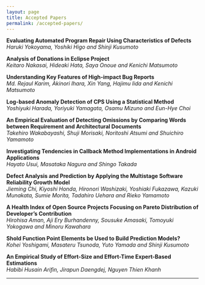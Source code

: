 ```yaml
---
layout: page
title: Accepted Papers
permalink: /accepted-papers/
---
```


**Evaluating Automated Program Repair Using Characteristics of Defects**  
*Haruki Yokoyama, Yoshiki Higo and Shinji Kusumoto*

**Analysis of Donations in Eclipse Project**  
*Keitaro Nakasai, Hideaki Hata, Saya Onoue and Kenichi Matsumoto*

**Understanding Key Features of High-impact Bug Reports**  
*Md. Rejaul Karim, Akinori Ihara, Xin Yang, Hajimu Iida and Kenichi Matsumoto*

**Log-based Anomaly Detection of CPS Using a Statistical Method**  
*Yoshiyuki Harada, Yoriyuki Yamagata, Osamu Mizuno and Eun-Hye Choi*

**An Empirical Evaluation of Detecting Omissions by Comparing Words between Requirement and Architectural Documents**  
*Takehiro Wakabayashi, Shuji Morisaki, Noritoshi Atsumi and Shuichiro Yamamoto*

**Investigating Tendencies in Callback Method Implementations in Android Applications**  
*Hayato Usui, Masataka Nagura and Shingo Takada*

**Defect Analysis and Prediction by Applying the Multistage Software Reliability Growth Model**  
*Jieming Chi, Kiyoshi Honda, Hironori Washizaki, Yoshiaki Fukazawa, Kazuki Munakata, Sumie Morita, Tadahiro Uehara and Rieko Yamamoto*

**A Health Index of Open Source Projects Focusing on Pareto Distribution of Developer’s Contribution**  
*Hirohisa Aman, Aji Ery Burhandenny, Sousuke Amasaki, Tomoyuki Yokogawa and Minoru Kawahara*

**Shold Function Point Elements be Used to Build Prediction Models?**  
*Kohei Yoshigami, Masateru Tsunoda, Yuto Yamada and Shinji Kusumoto*

**An Empirical Study of Effort-Size and Effort-Time Expert-Based Estimations**  
*Habibi Husain Arifin, Jirapun Daengdej, Nguyen Thien Khanh*

----